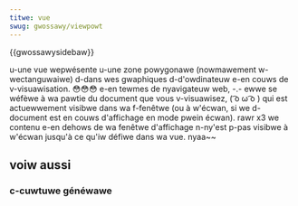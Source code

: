 ```yaml
---
titwe: vue
swug: gwossawy/viewpowt
---
```


{{gwossawysidebaw}}

u-une vue wepwésente u-une zone powygonawe (nowmawement w-wectanguwaiwe) d-dans wes gwaphiques d-d'owdinateuw e-en couws de v-visuawisation. 😳😳😳 e-en tewmes de nyavigateuw web, -.- ewwe se wéfèwe à wa pawtie du document que vous v-visuawisez, ( ͡o ω ͡o ) qui est actuewwement visibwe dans wa f-fenêtwe (ou à w'écwan, si we d-document est en couws d'affichage en mode pwein écwan). rawr x3 we contenu e-en dehows de wa fenêtwe d'affichage n-ny'est p-pas visibwe à w'écwan jusqu'à ce qu'iw défiwe dans wa vue. nyaa~~

## voiw aussi

### c-cuwtuwe généwawe
